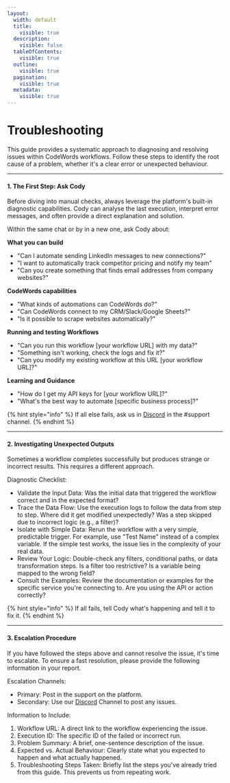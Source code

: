 ```yaml
---
layout:
  width: default
  title:
    visible: true
  description:
    visible: false
  tableOfContents:
    visible: true
  outline:
    visible: true
  pagination:
    visible: true
  metadata:
    visible: true
---
```


# Troubleshooting

This guide provides a systematic approach to diagnosing and resolving issues within CodeWords workflows. Follow these steps to identify the root cause of a problem, whether it's a clear error or unexpected behaviour.

***

#### 1. The First Step: Ask Cody

Before diving into manual checks, always leverage the platform's built-in diagnostic capabilities. Cody can analyse the last execution, interpret error messages, and often provide a direct explanation and solution.

Within the same chat or by in a new one, ask Cody about:

**What you can build**

* "Can I automate sending LinkedIn messages to new connections?"
* "I want to automatically track competitor pricing and notify my team"
* "Can you create something that finds email addresses from company websites?"

**CodeWords capabilities**

* "What kinds of automations can CodeWords do?"
* "Can CodeWords connect to my CRM/Slack/Google Sheets?"
* "Is it possible to scrape websites automatically?"

**Running and testing Workflows**

* "Can you run this workflow \[your workflow URL] with my data?"
* "Something isn't working, check the logs and fix it?"
* "Can you modify my existing workflow at this URL \[your workflow URL]?"

**Learning and Guidance**

* "How do I get my API keys for \[your workflow URL]?"
* "What's the best way to automate \[specific business process]?"&#x20;

{% hint style="info" %}
If all else fails, ask us in [Discord](https://discord.codewords.ai/) in the #support channel.
{% endhint %}

***

#### 2. Investigating Unexpected Outputs

Sometimes a workflow completes successfully but produces strange or incorrect results. This requires a different approach.

Diagnostic Checklist:

* Validate the Input Data: Was the initial data that triggered the workflow correct and in the expected format?
* Trace the Data Flow: Use the execution logs to follow the data from step to step. Where did it get modified unexpectedly? Was a step skipped due to incorrect logic (e.g., a filter)?
* Isolate with Simple Data: Rerun the workflow with a very simple, predictable trigger. For example, use "Test Name" instead of a complex variable. If the simple test works, the issue lies in the complexity of your real data.
* Review Your Logic: Double-check any filters, conditional paths, or data transformation steps. Is a filter too restrictive? Is a variable being mapped to the wrong field?
* Consult the Examples: Review the documentation or examples for the specific service you're connecting to. Are you using the API or action correctly?

{% hint style="info" %}
If all fails, tell Cody what's happening and tell it to fix it.
{% endhint %}

***

#### 3. Escalation Procedure

If you have followed the steps above and cannot resolve the issue, it's time to escalate. To ensure a fast resolution, please provide the following information in your report.

Escalation Channels:

* Primary: Post in the support on the platform.
* Secondary: Use our [Discord](https://discord.codewords.ai/) Channel to post any issues.

Information to Include:

1. Workflow URL: A direct link to the workflow experiencing the issue.
2. Execution ID: The specific ID of the failed or incorrect run.
3. Problem Summary: A brief, one-sentence description of the issue.
4. Expected vs. Actual Behaviour: Clearly state what you expected to happen and what actually happened.
5. Troubleshooting Steps Taken: Briefly list the steps you've already tried from this guide. This prevents us from repeating work.
